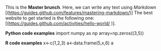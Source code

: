 This is the **Master brunch**. Here, we can write any text using *Markdown* [(https://guides.github.com/features/mastering-markdown/)] The best website to get started is the following one: [(https://guides.github.com/activities/hello-world/
)]. 




**Python code examples** 
import numpy as np
array=np.zeros((3,5))


**R code examples**
x<-c(1,2,3)
a<-data.frame(5,x,6)
a


